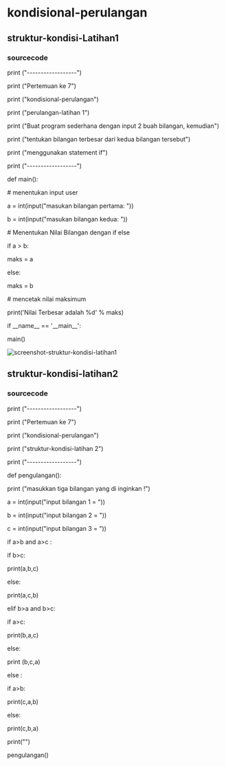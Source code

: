 # kondisional-perulangan
## struktur-kondisi-Latihan1

<p>

### sourcecode

<p>    
<p> print ("------------------")
<p> print ("Pertemuan ke 7")
<p> print ("kondisional-perulangan")
<p> print ("perulangan-latihan 1")
<p> print ("Buat program sederhana dengan input 2 buah bilangan, kemudian")
<p> print ("tentukan bilangan terbesar dari kedua bilangan tersebut")
<p> print ("menggunakan statement if")
<p> print ("------------------")

<p> def main():
    
<p>     # menentukan input user
<p>     a = int(input("masukan bilangan pertama: "))
<p>     b = int(input("masukan bilangan kedua: "))
 
<p>      # Menentukan Nilai Bilangan  dengan if else
<p>     if a > b:
<p>         maks = a
<p>     else:
<p>         maks = b
<p>     # mencetak nilai maksimum
<p>     print('Nilai Terbesar adalah %d' % maks)

<p> if __name__ == '__main__':
<p>     main()
<p>
    
![screenshot-struktur-kondisi-latihan1](https://user-images.githubusercontent.com/92582081/142558243-de1bce9b-11d7-42d6-a7ef-5e4b52011c88.PNG)
    
<p>
    
## struktur-kondisi-latihan2
    
<p>
    
### sourcecode
    
<p>
<P> print ("------------------")
<P> print ("Pertemuan ke 7")
<P> print ("kondisional-perulangan")
<P> print ("struktur-kondisi-latihan 2")
<P> print ("------------------")
<P> def pengulangan():
<P>     print ("masukkan tiga bilangan yang di inginkan !")
<P> a = int(input("input bilangan  1 = "))
<P> b = int(input("input bilangan  2 = "))
<P> c = int(input("input bilangan  3 = "))   
<P> if a>b and a>c :
<P>     if b>c:
<P>         print(a,b,c)
<P>     else:
<P>         print(a,c,b)
<P> elif b>a and b>c:
<P>     if a>c:
<P>         print(b,a,c)
<P>     else:
<P>         print (b,c,a)
<P> else :
<P>     if a>b:
<P>         print(c,a,b)
<P>     else:
<P>         print(c,b,a)
<P>     print("")    
<P> pengulangan() 
    

